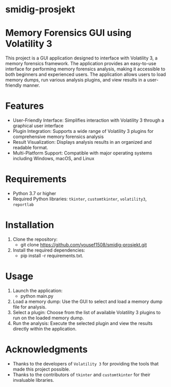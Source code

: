 # smidig-prosjekt
# Memory Forensics GUI using Volatility 3
This project is a GUI application designed to interface with Volatility 3, a memory forensics framework. The application provides an easy-to-use interface for performing memory forensics analysis, making it accessible to both beginners and experienced users. The application allows users to load memory dumps, run various analysis plugins, and view results in a user-friendly manner.


# Features
* User-Friendly Interface: Simplifies interaction with Volatility 3 through a graphical user interface
* Plugin Integration: Supports a wide range of Volatility 3 plugins for comprehensive memory forensics analysis
* Result Visualization: Displays analysis results in an organized and readable format.
* Multi-Platform Support: Compatible with major operating systems including Windows, macOS, and Linux

# Requirements
* Python 3.7 or higher
* Required Python libraries: `tkinter`, `customtkinter`, `volatility3`, `reportlab`

# Installation
1. Clone the repository:
    * git clone https://github.com/yousef1508/smidig-prosjekt.git
2. Install the required dependencies:
    * pip install -r requirements.txt. 


# Usage
1. Launch the application:
    * python main.py
2. Load a memory dump: Use the GUI to select and load a memory dump file for analysis.
3. Select a plugin: Choose from the list of available Volatility 3 plugins to run on the loaded memory dump.
4. Run the analysis: Execute the selected plugin and view the results directly within the application.

# Acknowledgments
* Thanks to the developers of `Volatility 3` for providing the tools that made this project possible.
* Thanks to the contributors of `tkinter` and `customtkinter` for their invaluable libraries.

